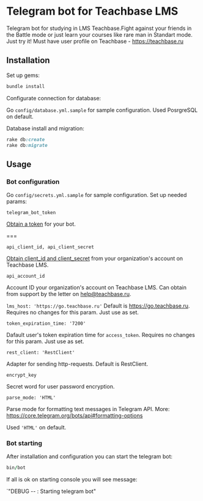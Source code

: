 
# Telegram bot for Teachbase LMS

Telegram bot for studying in LMS Teachbase.Fight against your friends in the Battle mode or just learn your courses like rare man in Standart mode. Just try it! Must have user profile on Teachbase - https://teachbase.ru


## Installation

Set up gems:
```ruby
bundle install
```

Configurate connection for database:

Go `config/database.yml.sample` for sample configuration. Used PosrgreSQL on default.

Database install and migration:

```ruby
rake db:create
rake db:migrate
```

## Usage

### Bot configuration

Go `config/secrets.yml.sample` for sample configuration. Set up needed params:

`telegram_bot_token`

[Obtain a token](https://core.telegram.org/bots#6-botfather) for your bot.

===

`api_client_id, api_client_secret`

[Obtain client_id and client_secret](https://help.teachbase.ru/hc/ru/articles/360009569014#h_6144c047-c233-488c-9f0a-dcb7126e1513) from your organization's account on Teachbase LMS.

`api_account_id`

Account ID your organization's account on Teachbase LMS. Can obtain from support by the letter on help@teachbase.ru.

`lms_host: 'https://go.teachbase.ru'`
Default is https://go.teachbase.ru. Requires no changes for this param. Just use as set.

`token_expiration_time: '7200'`

Dafault user's token expiration time for `access_token`. Requires no changes for this param. Just use as set.

`rest_client: 'RestClient'`

Adapter for sending http-requests. Default is RestClient.

`encrypt_key`

Secret word for user password encryption.

`parse_mode: 'HTML'`

Parse mode for formatting text messages in Telegram API. More: https://core.telegram.org/bots/api#formatting-options

Used `'HTML'` on default.

### Bot starting

After installation and configuration you can start the telegram bot:

```ruby
bin/bot
```

If all is ok on starting console you will see message:

`"DEBUG -- : Starting telegram bot"
